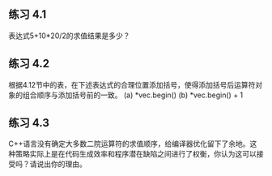 ## 练习 4.1
表达式5+10*20/2的求值结果是多少？


## 练习 4.2
根据4.12节中的表，在下述表达式的合理位置添加括号，使得添加括号后运算符对象的组合顺序与添加括号前的一致。
(a) *vec.begin()    (b) *vec.begin() + 1


## 练习 4.3
C++语言没有确定大多数二院运算符的求值顺序，给编译器优化留下了余地。这种策略实际上是在代码生成效率和程序潜在缺陷之间进行了权衡，你认为这可以接受吗？请说出你的理由。



